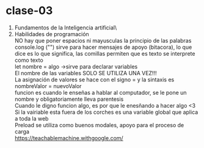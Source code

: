 # clase-03
1. Fundamentos de la Inteligencia artificial\
2. Habilidades de programación\
NO hay que poner espacios ni mayusculas la principio de las palabras\
console.log ("") sirve para hacer mensajes de apoyo (bitacora), lo que dice es lo que significa, las comillas permiten que es texto se interprete como texto\
let nombre = algo ->sirve para declarar variables\
El nombre de las variables SOLO SE UTILIZA UNA VEZ!!!\
La asignación de valores se hace con el signo = y la sintaxis es nombreValor = nuevoValor\
funcion es cuando le enseñas a hablar al computador, se le pone un nombre y obligatoriamente lleva parentesis\
Cuando le digno funcion algo, es por que le enesñando a hacer algo <3\
Si la vairiable esta fuera de los corches es una variable global que aplica a toda la web\
Preload se utiliza como buenos modales, apoyo para el proceso de carga\
https://teachablemachine.withgoogle.com/

